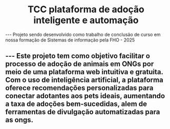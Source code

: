<h1 align="center">TCC plataforma de adoção inteligente e automação</h1>
---
Projeto sendo desenvolvido como trabalho de conclusão de curso em nossa formação de Sistemas de informação pela FHO - 2025

<h2 Sobre o projeto </h2>
---
Este projeto tem como objetivo facilitar o processo de adoção de animais em ONGs por meio de uma plataforma web intuitiva e gratuita. Com o uso de inteligência artificial, a plataforma oferece recomendações personalizadas para conectar adotantes aos pets ideais, aumentando a taxa de adoções bem-sucedidas, alem de ferramentas de divulgação automatizadas para as ongs.
